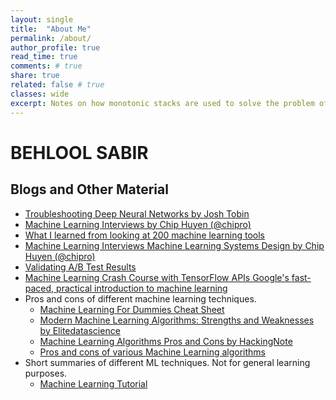 ```yaml
---
layout: single
title:  "About Me"
permalink: /about/
author_profile: true
read_time: true
comments: # true
share: true
related: false # true
classes: wide
excerpt: Notes on how monotonic stacks are used to solve the problem of computing next greater intervals in linear time.
---
```


# BEHLOOL SABIR 
## Blogs and Other Material 
* [Troubleshooting Deep Neural Networks by Josh Tobin ][article_1]
* [Machine Learning Interviews by Chip Huyen (@chipro)][article_2]
* [What I learned from looking at 200 machine learning tools][article_3]
* [Machine Learning Interviews Machine Learning Systems Design by Chip Huyen (@chipro)][article_4]
* [Validating A/B Test Results][article_5]
* [Machine Learning Crash Course with TensorFlow APIs Google's fast-paced, practical introduction to machine learning ][article_6]
* Pros and cons of different machine learning techniques.
    * [Machine Learning For Dummies Cheat Sheet][article_7]
    * [Modern Machine Learning Algorithms: Strengths and Weaknesses by Elitedatascience][article_8]
    * [Machine Learning Algorithms Pros and Cons by HackingNote][article_9]
    * [Pros and cons of various Machine Learning algorithms][article_10]
* Short summaries of different ML techniques. Not for general learning purposes. 
    * [Machine Learning Tutorial][article_11]


[article_1]: http://josh-tobin.com/assets/pdf/troubleshooting-deep-neural-networks-01-19.pdf
[article_2]: https://docs.google.com/presentation/d/1MX2V6fTp71j1aztvY5HLYM44iLG4HYMrYd4Dxn6Cxnw/edit#slide=id.g5beff82e39_0_0
[article_3]: https://huyenchip.com/2020/06/22/mlops.html
[article_4]: https://github.com/chiphuyen/machine-learning-systems-design
[article_5]: https://mode.com/sql-tutorial/validating-ab-test-results/
[article_6]: https://developers.google.com/machine-learning
[article_7]: https://www.dummies.com/programming/big-data/data-science/machine-learning-dummies-cheat-sheet/
[article_8]: https://elitedatascience.com/machine-learning-algorithms
[article_9]: https://www.hackingnote.com/en/machine-learning/algorithms-pros-and-cons
[article_10]: https://towardsdatascience.com/pros-and-cons-of-various-classification-ml-algorithms-3b5bfb3c87d6
[article_11]: https://data-flair.training/blogs/machine-learning-tutorial1